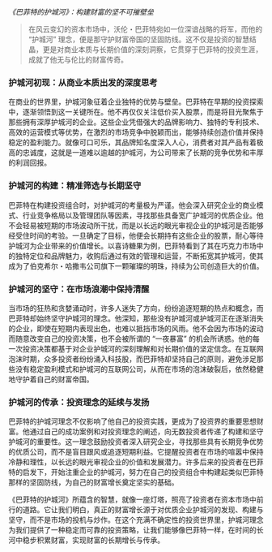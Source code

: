 *《巴菲特的护城河》：构建财富的坚不可摧壁垒*

> 在风云变幻的资本市场中，沃伦・巴菲特宛如一位深谙战略的将军，而他的 “护城河” 理念，便是那守护财富帝国的坚固防线。这不仅是投资的智慧结晶，更是对商业本质与长期价值的深刻洞察，它贯穿于巴菲特的投资生涯，成就了他无与伦比的财富传奇。

### **护城河初现：从商业本质出发的深度思考**

在商业的世界里，护城河象征着企业独特的优势与壁垒。巴菲特在早期的投资探索中，逐渐领悟到这一关键所在。他不再仅仅关注低价买入股票，而是将目光聚焦于那些拥有深厚护城河的企业。这些企业凭借强大的品牌影响力、独特的专利技术、高效的运营模式等优势，在激烈的市场竞争中脱颖而出，能够持续创造价值并保持稳定的盈利能力。就像可口可乐，其品牌知名度深入人心，消费者对其产品有着极高的忠诚度，这就是一道难以逾越的护城河，为公司带来了长期的竞争优势和丰厚的利润回报。

### **护城河的构建：精准筛选与长期坚守**

巴菲特在构建投资组合时，对护城河的考量极为严谨。他会深入研究企业的商业模式、行业竞争格局以及管理团队等因素，寻找那些具备宽广护城河的优质企业。他不会轻易被短期的市场波动所干扰，而是以长远的眼光审视企业的护城河是否能够经受住时间的考验。一旦确定了目标，他便会长期持有这些企业的股票，耐心等待护城河为企业带来的价值增长。以喜诗糖果为例，巴菲特看到了其在巧克力市场中的独特定位和品牌魅力，收购后通过有效的管理和运营，不断拓宽其护城河，使其成为了伯克希尔・哈撒韦公司旗下一颗璀璨的明珠，持续为公司创造巨大的价值。

### **护城河的坚守：在市场浪潮中保持清醒**

当市场的狂热和贪婪涌动时，许多人迷失了方向，纷纷追逐短期的热点和概念，而巴菲特却始终坚守护城河的理念。他深知，那些没有护城河或护城河正在逐渐消失的企业，即使在短期内表现出色，也难以抵挡市场的风雨。他不会因为市场的波动而随意改变自己的投资决策，也不会被所谓的 “一夜暴富” 的机会所诱惑。他的每一次投资决策都基于对企业护城河的深刻理解和对长期价值的坚定信念。在互联网泡沫时期，众多投资者纷纷涌入科技股，而巴菲特却坚持自己的原则，避免涉足那些没有稳定盈利模式和护城河的互联网公司，从而在市场的泡沫破裂后，依然稳健地守护着自己的财富帝国。

### **护城河的传承：投资理念的延续与发扬**

巴菲特的护城河理念不仅影响了他自己的投资实践，更成为了投资界的重要思想财富。他通过自己的成功案例和对投资理念的阐述，向无数投资者传递了构建和坚守护城河的重要性。这一理念鼓励投资者深入研究企业，寻找那些具有长期竞争优势的优质公司，而不是盲目跟风或追逐短期利益。它提醒投资者在市场的喧嚣中保持冷静和理性，以长远的眼光审视企业的价值和发展潜力。许多后来的投资者在巴菲特的启发下，开始注重企业的护城河，努力在自己的投资组合中构建起类似巴菲特那样的坚固防线，为自己的财富增长奠定坚实的基础。

《巴菲特的护城河》所蕴含的智慧，就像一座灯塔，照亮了投资者在资本市场中前行的道路。它让我们明白，真正的财富增长源于对优质企业护城河的发现、构建与坚守，而不是市场的投机与炒作。在这个充满不确定性的投资世界里，护城河理念为我们提供了一种稳定而可靠的投资策略，让我们能够像巴菲特一样，在时间的长河中稳步积累财富，实现财富的长期增长与传承。